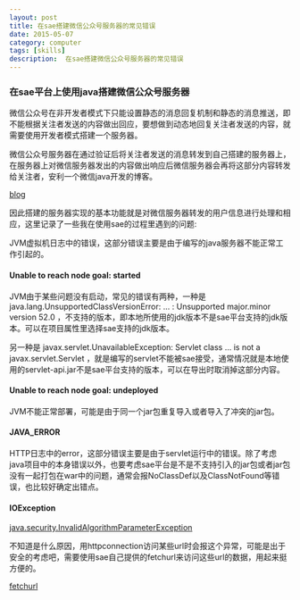 ```yaml
---
layout: post
title: 在sae搭建微信公众号服务器的常见错误
date: 2015-05-07
category: computer
tags: [skills]
description:  在sae搭建微信公众号服务器的常见错误
---
```


### 在sae平台上使用java搭建微信公众号服务器

微信公众号在非开发者模式下只能设置静态的消息回复机制和静态的消息推送，即不能根据关注者发送的内容做出回应，要想做到动态地回复关注者发送的内容，就需要使用开发者模式搭建一个服务器。

微信公众号服务器在通过验证后将关注者发送的消息转发到自己搭建的服务器上，在服务器上对微信服务器发出的内容做出响应后微信服务器会再将这部分内容转发给关注者，安利一个微信java开发的博客。

[blog](http://blog.csdn.net/lyq8479/article/category/1366622)

因此搭建的服务器实现的基本功能就是对微信服务器转发的用户信息进行处理和相应，这里记录了一些我在使用sae的过程里遇到的问题:

JVM虚拟机日志中的错误，这部分错误主要是由于编写的java服务器不能正常工作引起的。

<!-- more -->

#### Unable to reach node goal: started

JVM由于某些问题没有启动，常见的错误有两种，一种是 java.lang.UnsupportedClassVersionError: ... : Unsupported major.minor version 52.0 ，不支持的版本，即本地所使用的jdk版本不是sae平台支持的jdk版本。可以在项目属性里选择sae支持的jdk版本。

另一种是 javax.servlet.UnavailableException: Servlet class ... is not a javax.servlet.Servlet ，就是编写的servlet不能被sae接受，通常情况就是本地使用的servlet-api.jar不是sae平台支持的版本，可以在导出时取消掉这部分内容。

#### Unable to reach node goal: undeployed

JVM不能正常部署，可能是由于同一个jar包重复导入或者导入了冲突的jar包。

#### JAVA_ERROR

HTTP日志中的error，这部分错误主要是由于servlet运行中的错误。除了考虑java项目中的本身错误以外，也要考虑sae平台是不是不支持引入的jar包或者jar包没有一起打包在war中的问题，通常会报NoClassDef以及ClassNotFound等错误，也比较好确定出错点。

#### IOException

[java.security.InvalidAlgorithmParameterException](http://www.cnblogs.com/over140/archive/2013/04/10/3012077.html)

不知道是什么原因，用httpconnection访问某些url时会报这个异常，可能是出于安全的考虑吧，需要使用sae自己提供的fetchurl来访问这些url的数据，用起来挺方便的。

[fetchurl](http://sae4java.sinaapp.com/doc/com/sina/sae/fetchurl/SaeFetchurl.html)